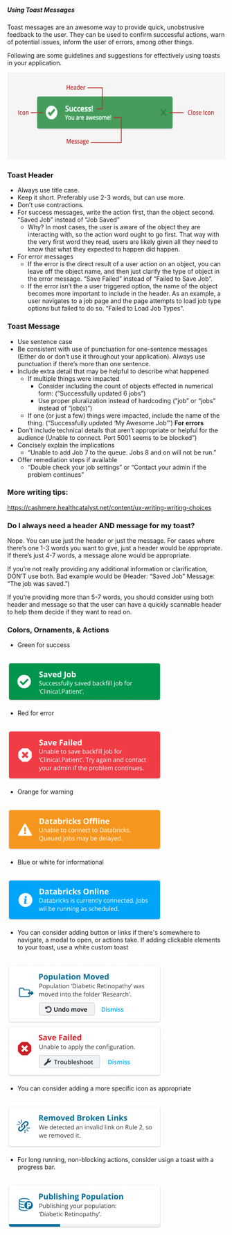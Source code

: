 ##### Using Toast Messages

Toast messages are an awesome way to provide quick, unobstrusive feedback to the user. They can be used to confirm successful actions, warn of potential issues, inform the user of errors, among other things.

Following are some guidelines and suggestions for effectively using toasts in your application.

<img src="./assets/usage/toast-diagram.png" height="200px">

### Toast Header
- Always use title case.
- Keep it short. Preferably use 2-3 words, but can use more.
- Don’t use contractions.
- For success messages, write the action first, than the object second. “Saved Job” instead of “Job Saved”
    - Why? In most cases, the user is aware of the object they are interacting with, so the action word ought to go first. That way with the very first word they read, users are likely given all they need to know that what they expected to happen did happen.
- For error messages
    - If the error is the direct result of a user action on an object, you can leave off the object name, and then just clarify the type of object in the error message. “Save Failed” instead of “Failed to Save Job”.
    - If the error isn’t the a user triggered option, the name of the object becomes more important to include in the header. As an example, a user navigates to a job page and the page attempts to load job type options but failed to do so. “Failed to Load Job Types”.


### Toast Message
- Use sentence case
- Be consistent with use of punctuation for one-sentence messages (Either do or don’t use it throughout your application). Always use punctuation if there’s more than one sentence.
- Include extra detail that may be helpful to describe what happened
    - If multiple things were impacted
        - Consider including the count of objects effected in numerical form: (”Successfully updated 6 jobs”)
        - Use proper pluralization instead of hardcoding (”job” or “jobs” instead of “job(s)”)
    - If one (or just a few) things were impacted, include the name of the thing. (“Successfully updated ‘My Awesome Job’”)
**For errors**
- Don’t include technical details that aren’t appropriate or helpful for the audience (Unable to connect. Port 5001 seems to be blocked”)
- Concisely explain the implications
    - “Unable to add Job 7 to the queue. Jobs 8 and on will not be run.”
- Offer remediation steps if available
    - “Double check your job settings” or “Contact your admin if the problem continues”

### More writing tips:
https://cashmere.healthcatalyst.net/content/ux-writing-writing-choices

### Do I always need a header AND message for my toast?
Nope. You can use just the header or just the message. For cases where there’s one 1-3 words you want to give, just a header would be appropriate. If there’s just 4-7 words, a message alone would be appropriate.

If you’re not really providing any additional information or clarification, DON’T use both. Bad example would be (Header: “Saved Job” Message: “The job was saved.”)

If you’re providing more than 5-7 words, you should consider using both header and message so that the user can have a quickly scannable header to help them decide if they want to read on.


### Colors, Ornaments, & Actions
- Green for success
<br>
<img src="./assets/usage/toast-success.png">

- Red for error
<br>
<img src="./assets/usage/toast-error.png">

- Orange for warning
<br>
<img src="./assets/usage/toast-warning.png">

- Blue or white for informational
<br>
<img src="./assets/usage/toast-info.png">

- You can consider adding button or links if there's somewhere to navigate, a modal to open, or actions take. If adding clickable elements to your toast, use a white custom toast
<br>
<img src="./assets/usage/toast-action-1.png">
<br>
<img src="./assets/usage/toast-action-2.png">

- You can consider adding a more specific icon as appropriate
<br>
<img src="./assets/usage/toast-custom-icon.png">

- For long running, non-blocking actions, consider usign a toast with a progress bar.
<br>
<img src="./assets/usage/toast-progress-bar.png">
